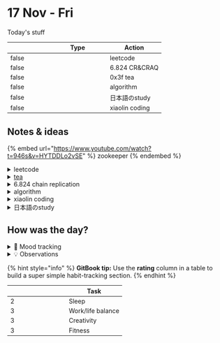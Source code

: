 # 17 Nov - Fri

Today's stuff

<table data-header-hidden><thead><tr><th width="80" data-type="checkbox"></th><th width="120" data-type="select" data-multiple>Type</th><th>Action</th></tr></thead><tbody><tr><td>false</td><td></td><td>leetcode</td></tr><tr><td>false</td><td></td><td>6.824 CR&#x26;CRAQ</td></tr><tr><td>false</td><td></td><td>0x3f tea</td></tr><tr><td>false</td><td></td><td>algorithm</td></tr><tr><td>false</td><td></td><td>日本語のstudy</td></tr><tr><td>false</td><td></td><td>xiaolin coding</td></tr></tbody></table>

## Notes & ideas

{% embed url="https://www.youtube.com/watch?t=946s&v=HYTDDLo2vSE" %}
zookeeper
{% endembed %}

<details>

<summary>leetcode</summary>

1\. (打卡)[ 1032 \[字符流\]](https://leetcode.cn/problems/stream-of-characters/description/) 🤩

![](<../../../.gitbook/assets/image (13).png>)

根据words构建前缀树，包含两个属性

children指向子节点 isend是否为字符串结尾

insert和query就是很经典的trie函数了

{% code lineNumbers="true" %}
```cpp
class Trie {
public:
    vector<Trie*> children;
    bool isEnd;

    Trie()
        : children(26)
        , isEnd(false) {}

    void insert(string& w) {
        Trie* node = this;
        reverse(w.begin(), w.end());
        for (char& c : w) {
            int idx = c - 'a';
            if (!node->children[idx]) {
                node->children[idx] = new Trie();
            }
            node = node->children[idx];
        }
        node->isEnd = true;
    }

    bool search(string& w) {
        Trie* node = this;
        for (int i = w.size() - 1, j = 0; ~i && j < 201; --i, ++j) {
            int idx = w[i] - 'a';
            if (!node->children[idx]) {
                return false;
            }
            node = node->children[idx];
            if (node->isEnd) {
                return true;
            }
        }
        return false;
    }
};

class StreamChecker {
public:
    Trie* trie = new Trie();
    string s;

    StreamChecker(vector<string>& words) {
        for (auto& w : words) {
            trie->insert(w);
        }
    }

    bool query(char letter) {
        s += letter;
        return trie->search(s);
    }
};

/**
 * Your StreamChecker object will be instantiated and called as such:
 * StreamChecker* obj = new StreamChecker(words);
 * bool param_1 = obj->query(letter);
 */
```
{% endcode %}

\
2\. (复习) [187 \[重复的DNA序列\]](https://leetcode.cn/problems/repeated-dna-sequences/description/) ![](../../../.gitbook/assets/I]7C7Y\_0S\)OQK0RBF$]V03L.png)

![](<../../../.gitbook/assets/image (14).png>)

不多说 就用个哈希表存一下就好了 中等题也参差不齐。

{% code lineNumbers="true" %}
```cpp
class Solution {
public:
    vector<string> findRepeatedDnaSequences(string s) {
        unordered_map<string, int> cnt;
        vector<string> ans;
        for(int i=0;i<s.length();i++){
            string sub = s.substr(i,10);
            if(++cnt[sub]==2)
                ans.push_back(sub);
        }        
        return ans;
    }
};
```
{% endcode %}

\
3\. (每日) [2736 \[最大和查询\]](https://leetcode.cn/problems/maximum-sum-queries/description/?envType=daily-question\&envId=2023-11-17) 🤩

![](<../../../.gitbook/assets/image (15).png>)

有点昏 看题解也懵逼 抄个题解先

```cpp
class Solution {
public:
    vector<int> maximumSumQueries(vector<int>& nums1, vector<int>& nums2, vector<vector<int>>& queries) {
        vector<pair<int, int>> sortedNums;
        vector<tuple<int, int, int>> sortedQueries;
        for (int i = 0; i < nums1.size(); i++) {
            sortedNums.emplace_back(nums1[i], nums2[i]);
        }
        sort(sortedNums.begin(), sortedNums.end(), greater<pair<int, int>>());
        for (int i = 0; i < queries.size(); i++) {
            sortedQueries.emplace_back(i, queries[i][0], queries[i][1]);
        }
        sort(sortedQueries.begin(), sortedQueries.end(), [](tuple<int, int, int> &a, tuple<int, int, int> &b) {
            return get<1>(a) > get<1>(b);
        });

        vector<pair<int, int>> stk;
        vector<int> answer(queries.size(), -1);
        int j = 0;
        for (auto &[i, x, y] : sortedQueries) {
            while (j < sortedNums.size() && sortedNums[j].first >= x) {
                auto [num1, num2] = sortedNums[j];
                while (!stk.empty() && stk.back().second <= num1 + num2) {
                    stk.pop_back();
                }
                if (stk.empty() || stk.back().first < num2) {
                    stk.emplace_back(num2, num1 + num2);
                }
                j++;
            }
            int k = lower_bound(stk.begin(), stk.end(), make_pair(y, 0)) - stk.begin();
            if (k < stk.size()) {
                answer[i] = stk[k].second;
            }
        }            
        return answer;
    }
};
```

</details>

<details>

<summary><a href="https://codeforces.com/problemset/problem/1665/E">tea</a></summary>

```
https://codeforces.com/problemset/problem/1665/E

输入 T(≤1e4) 表示 T 组数据。所有数据的 n 之和 ≤1e5，q 之和 ≤1e5。
每组数据输入 n(1≤n≤1e5) 和长为 n 的数组 a(0≤a[i]<2^30)。数组下标从 1 开始。
然后输入 q(1≤q≤1e5) 和 q 个询问，每个询问输入两个数 L 和 R，表示下标从 L 到 R 的连续子数组 (1≤L<R≤n)。
对于每个询问，输出子数组内两个下标不同的数的 OR 的最小值。
```

example:

![](<../../../.gitbook/assets/image (16).png>)

```markdown
从特殊到一般。

一
如果 
a 中只有 0 和 1，我们只需要知道区间内是否有两个0。

如果有两个 0，那么最小 OR 是0，否则是1。

相当于只需要知道最小的两个数是多少，就能确定 OR 最小是多少。

二
如果 a 中只有 0,1,2,3，在最坏情况下，最少需要知道几个数呢？

考虑下面这三个二进制数，其中? 表示 0 或者 1。

0?
1?
1?
​
 
如果只选择 
0? 和 1?，这在 00 和 10的情况下是没问题的，但当它们分别是


01
10
10
​
 
只选择 
01 和 10 会算出 OR 为 11，但是选择 10 和 10 会算出 OR 为 10。

猜想：在 a 中只有 0,1,2,3 的情况下，至少要知道最小的 3 个数，才能保证一定可以得到 OR 的最小值。

证明：分类讨论。

如果有两个 0?，那么 OR 的最高位肯定是 0，问题变成一个比特，也就是 a 中只有 0 和 1 的情况。我们已经知道，这只需要知道最小的2 个数。
如果没有 0? 只有 1?，那么 OR 的最高位肯定是 1，所以同上，变成一个比特的问题，也只需要知道最小的 2 个数。
如果恰好有一个 0?，其余的是1?，继续分类讨论：
如果 0? 和 1? 的 OR 最小，那么 1? 这边只需要选最小的数。
如果 1? 和 1? 的 OR 最小，问题变成上面讨论的第 2 点，需要知道1? 中最小的 2 个数。
所以知道最小的 3 个数就行，OR 的最小值一定是这 3 个数中的 2 个数的 OR。
三
如果 
a[i] 的范围是 [0,7]，至少要知道最小的几个数，才能保证一定可以得到 OR 的最小值？

至少要知道最小的 4 个数，证明方式同上。

按照如下方式构造，可以使 OR 的最小值一定来自第三小和第四小的数的 OR。

011
101
110
110
​
 
如果 a[i] 的范围是 [0,15]，构造方法如下：

0111
1011
1101
1110
1110
​
 
四
总的来说，通过数学归纳法可以证明，OR 的最小值一定是最小的 31 个数中选 2 个数的 OR。

所以用线段树维护区间内最小的 31 个数，问题就变成 C(31,2) 的暴力枚举了。
```

😢周五的茶实在喝不动 先抄为敬

{% code lineNumbers="true" %}
```go
package main

import (
	"bufio"
	. "fmt"
	"os"
)

func min(a, b int) int {
	if b < a {
		return b
	}
	return a
}

type seg [][]int

// 合并两个有序数组，保留前 k 个数
func merge(a, b []int) []int {
	const k = 31
	i, n := 0, len(a)
	j, m := 0, len(b)
	res := make([]int, 0, min(n+m, k))
	for len(res) < k {
		if i == n {
			res = append(res, b[j:min(j+k-len(res), m)]...)
			break
		}
		if j == m {
			res = append(res, a[i:min(i+k-len(res), n)]...)
			break
		}
		if a[i] < b[j] {
			res = append(res, a[i])
			i++
		} else {
			res = append(res, b[j])
			j++
		}
	}
	return res
}
func (t seg) build(a []int, o, l, r int) {
	if l == r {
		t[o] = a[l-1 : l]
		return
	}
	m := (l + r) >> 1
	t.build(a, o<<1, l, m)
	t.build(a, o<<1|1, m+1, r)
	t[o] = merge(t[o<<1], t[o<<1|1])
}

func (t seg) query(o, l, r, L, R int) []int {
	if L <= l && r <= R {
		return t[o]
	}
	m := (l + r) >> 1
	if R <= m {
		return t.query(o<<1, l, m, L, R)
	}
	if m < L {
		return t.query(o<<1|1, m+1, r, L, R)
	}
	return merge(t.query(o<<1, l, m, L, R), t.query(o<<1|1, m+1, r, L, R))
}
func main() {
	in := bufio.NewReader(os.Stdin)
	out := bufio.NewWriter(os.Stdout)
	defer out.Flush()

	var T, n, q, l, r int
	for Fscan(in, &T); T > 0; T-- {
		Fscan(in, &n)
		a := make([]int, n)
		for i := range a {
			Fscan(in, &a[i])
		}
		t := make(seg, n*4)
		t.build(a, 1, 1, n)
		for Fscan(in, &q); q > 0; q-- {
			Fscan(in, &l, &r)
			b := t.query(1, 1, n, l, r)
			ans := 1 << 30
			for i, v := range b {
				for _, w := range b[:i] {
					ans = min(ans, v|w)
				}
			}
			Fprintln(out, ans)
		}
	}
}

```
{% endcode %}

</details>

<details>

<summary>6.824 chain replication</summary>

呃 明明是cr 今天却看了个craq Apportioned Queries 就是更牛逼一点？还不知道怎么实现的 再看看

</details>

<details>

<summary>algorithm</summary>

今日算法 trie树

也就是字典树 这棵字典树用边来代表字母，而从根结点到树上某一结点的路径就代表了一个字符串。举个例子，1->4->8->13表示的就是字符串 `caa`。

有时需要标记插入进 trie 的是哪些字符串，每次插入完成时在这个字符串所代表的节点处打上标记即可。

<img src="../../../.gitbook/assets/image (11).png" alt="" data-size="original">



{% code lineNumbers="true" %}
```cpp
//模板
struct trie {
  int nex[100000][26], cnt;
  bool exist[100000];  // 该结点结尾的字符串是否存在

  void insert(char *s, int l) {  // 插入字符串
    int p = 0;
    for (int i = 0; i < l; i++) {
      int c = s[i] - 'a';
      if (!nex[p][c]) nex[p][c] = ++cnt;  // 如果没有，就添加结点
      p = nex[p][c];
    }
    exist[p] = 1;
  }

  bool find(char *s, int l) {  // 查找字符串
    int p = 0;
    for (int i = 0; i < l; i++) {
      int c = s[i] - 'a';
      if (!nex[p][c]) return 0;
      p = nex[p][c];
    }
    return exist[p];
  }
};
```
{% endcode %}

应用太多了。。。最常见的就是检查一个字符串有没有出现过 其他的高级用法估计不太用的上 以后再补叭

</details>

<details>

<summary>xiaolin coding</summary>

呃 其实看过一遍了 但是忘得有点快 就从新开始再过一遍

TCP/IP层次模型

```
应用层

应用层只需要专注于为用户提供应用功能，比如 HTTP、FTP、Telnet、DNS、SMTP等。
```

```
传输层

两个传输协议：TCP和UDP
TCP 的全称叫传输控制协议（Transmission Control Protocol），大部分应用使用的正是 TCP 传输层协议
，比如 HTTP 应用层协议。TCP 相比 UDP 多了很多特性，比如流量控制、超时重传、拥塞控制等，这些都
是为了保证数据包能可靠地传输给对方。

UDP 相对来说就很简单，简单到只负责发送数据包，不保证数据包是否能抵达对方，但它实时性相对更好，
传输效率也高。当然，UDP 也可以实现可靠传输，把 TCP 的特性在应用层上实现就可以，不过要实现一个
商用的可靠 UDP 传输协议，也不是一件简单的事情。

应用需要传输的数据可能会非常大，如果直接传输就不好控制，因此当传输层的数据包大小超过 MSS（TC
P 最大报文段长度） ，就要将数据包分块，这样即使中途有一个分块丢失或损坏了，只需要重新发送这一
个分块，而不用重新发送整个数据包。在 TCP 协议中，我们把每个分块称为一个 TCP 段（TCP Segment）。
```

![](<../../../.gitbook/assets/image (1).png>)

```
网络层
网络层最常使用的是 IP 协议（Internet Protocol），IP 协议会将传输层的报文作为数据部分，再加上 
IP 包头组装成 IP 报文，如果 IP 报文大小超过 MTU（以太网中一般为 1500 字节）就会再次进行分片
，得到一个即将发送到网络的 IP 报文。
```

![](<../../../.gitbook/assets/image (1) (1).png>)![](../../../.gitbook/assets/image.png)

```
网络接口层
生成了 IP 头部之后，接下来要交给网络接口层（Link Layer）在 IP 头部的前面加上 MAC 头部，并
封装成数据帧（Data frame）发送到网络上。
网络接口层主要为网络层提供「链路级别」传输的服务，负责在以太网、WiFi 这样的底层网络上发
送原始数据包，工作在网卡这个层次，使用 MAC 地址来标识网络上的设备。
```

![](../../../.gitbook/assets/1700108886423.jpg)

</details>

<details>

<summary>日本語のstudy</summary>

希望有时间能学。。每天抽出个十几二十分钟试试

</details>

## How was the day?

<details>

<summary>🧠 Mood tracking</summary>

昏头了哥们 2185出列 不知道在干嘛 多睡觉！

</details>

<details>

<summary>💡 Observations</summary>

Brain is a little rusty.... and too lazy

</details>

{% hint style="info" %}
**GitBook tip:** Use the **rating** column in a table to build a super simple habit-tracking section.
{% endhint %}

<table data-header-hidden><thead><tr><th width="120" data-type="rating" data-max="5"></th><th>Task</th></tr></thead><tbody><tr><td>2</td><td>Sleep</td></tr><tr><td>3</td><td>Work/life balance</td></tr><tr><td>3</td><td>Creativity</td></tr><tr><td>3</td><td>Fitness</td></tr></tbody></table>
